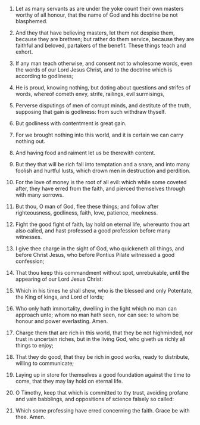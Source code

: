 1. Let as many servants as are under the yoke count their own masters
worthy of all honour, that the name of God and his doctrine be not
blasphemed.

2. And they that have believing masters, let them not despise them,
because they are brethren; but rather do them service, because they
are faithful and beloved, partakers of the benefit. These things teach
and exhort.

3. If any man teach otherwise, and consent not to wholesome words,
even the words of our Lord Jesus Christ, and to the doctrine which is
according to godliness;

4. He is proud, knowing nothing, but doting
about questions and strifes of words, whereof cometh envy, strife,
railings, evil surmisings,

5. Perverse disputings of men of corrupt
minds, and destitute of the truth, supposing that gain is godliness:
from such withdraw thyself.

6. But godliness with contentment is great gain.

7. For we brought nothing into this world, and it is certain we can
carry nothing out.

8. And having food and raiment let us be therewith content.

9. But they that will be rich fall into temptation and a snare, and
into many foolish and hurtful lusts, which drown men in destruction
and perdition.

10. For the love of money is the root of all evil: which while some
coveted after, they have erred from the faith, and pierced themselves
through with many sorrows.

11. But thou, O man of God, flee these things; and follow after
righteousness, godliness, faith, love, patience, meekness.

12. Fight the good fight of faith, lay hold on eternal life,
whereunto thou art also called, and hast professed a good profession
before many witnesses.

13. I give thee charge in the sight of God, who quickeneth all
things, and before Christ Jesus, who before Pontius Pilate witnessed a
good confession;

14. That thou keep this commandment without spot,
unrebukable, until the appearing of our Lord Jesus Christ:

15. Which
in his times he shall shew, who is the blessed and only Potentate, the
King of kings, and Lord of lords;

16. Who only hath immortality,
dwelling in the light which no man can approach unto; whom no man hath
seen, nor can see: to whom be honour and power everlasting. Amen.

17. Charge them that are rich in this world, that they be not
highminded, nor trust in uncertain riches, but in the living God, who
giveth us richly all things to enjoy;

18. That they do good, that
they be rich in good works, ready to distribute, willing to
communicate;

19. Laying up in store for themselves a good foundation
against the time to come, that they may lay hold on eternal life.

20. O Timothy, keep that which is committed to thy trust, avoiding
profane and vain babblings, and oppositions of science falsely so
called:

21. Which some professing have erred concerning the faith.
Grace be with thee. Amen.
